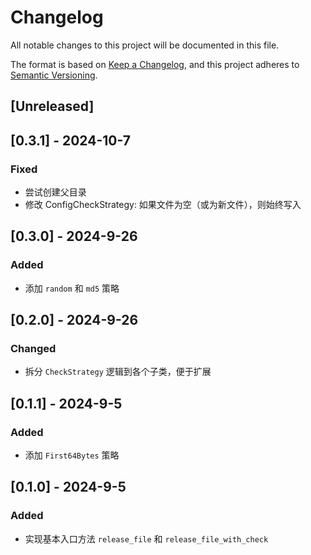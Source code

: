 # Changelog

All notable changes to this project will be documented in this file.

The format is based on [Keep a Changelog](https://keepachangelog.com/en/1.0.0/),
and this project adheres to [Semantic Versioning](https://semver.org/spec/v2.0.0.html).


## [Unreleased]

## [0.3.1] - 2024-10-7

### Fixed

* 尝试创建父目录
* 修改 ConfigCheckStrategy: 如果文件为空（或为新文件），则始终写入

## [0.3.0] - 2024-9-26

### Added

* 添加 `random` 和 `md5` 策略

## [0.2.0] - 2024-9-26

### Changed

* 拆分 `CheckStrategy` 逻辑到各个子类，便于扩展

## [0.1.1] - 2024-9-5

### Added

* 添加 `First64Bytes` 策略

## [0.1.0] - 2024-9-5

### Added

* 实现基本入口方法 `release_file` 和 `release_file_with_check`
